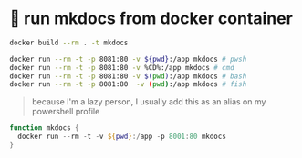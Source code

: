 # :whale: run mkdocs from docker container
```sh
docker build --rm . -t mkdocs

docker run --rm -t -p 8081:80 -v ${pwd}:/app mkdocs # pwsh
docker run --rm -t -p 8081:80 -v %CD%:/app mkdocs # cmd
docker run --rm -t -p 8081:80 -v $(pwd):/app mkdocs # bash
docker run --rm -t -p 8081:80  -v (pwd):/app mkdocs # fish
```

> because I'm a lazy person, I usually add this as an alias on my powershell profile
```powershell
function mkdocs {
  docker run --rm -t -v ${pwd}:/app -p 8001:80 mkdocs
}
```